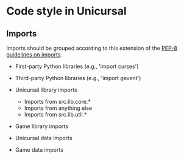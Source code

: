 # Code style in Unicursal

## Imports

Imports should be grouped according to this extension of the [PEP-8 guidelines on imports](http://www.python.org/dev/peps/pep-0008/#imports).

- First-party Python libraries (e.g., 'import curses')

- Third-party Python libraries (e.g., 'import gevent')

- Unicursal library imports
  - Imports from src.lib.core.*
  - Imports from anything else
  - Imports from src.lib.util.*

- Game library imports

- Unicursal data imports

- Game data imports